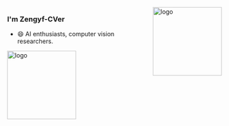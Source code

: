<img src="https://github-readme-stats.vercel.app/api?username=zengyf-cver&show_icons=true" alt="logo" height="160" align="right" style="margin: 5px; margin-bottom: 20px;" />

### I'm Zengyf-CVer

- 😄 AI enthusiasts, computer vision researchers.

<img src="https://github-profile-trophy.vercel.app/?username=zengyf-cver&theme=flat&column=7" alt="logo" height="160" align="center" style="margin: auto; margin-bottom: 20px;" />

